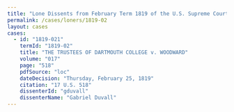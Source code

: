 ```yaml
---
title: "Lone Dissents from February Term 1819 of the U.S. Supreme Court"
permalink: /cases/loners/1819-02
layout: cases
cases:
  - id: "1819-021"
    termId: "1819-02"
    title: "THE TRUSTEES OF DARTMOUTH COLLEGE v. WOODWARD"
    volume: "017"
    page: "518"
    pdfSource: "loc"
    dateDecision: "Thursday, February 25, 1819"
    citation: "17 U.S. 518"
    dissenterId: "gduvall"
    dissenterName: "Gabriel Duvall"
---
```

